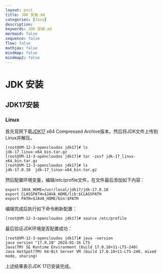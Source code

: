 ```yaml
---
layout: post
title: JDK 安装.md
categories: [Java]
description: 
keywords: JDK 安装.md
mermaid: false
sequence: false
flow: false
mathjax: false
mindmap: false
mindmap2: false
---
```

# JDK 安装

## JDK17安装

### Linux

首先官网下载[JDK17](https://www.oracle.com/java/technologies/downloads/#java17) x64 Compressed Archive版本。然后将JDK文件上传到Linux并解压。

```shell
[root@VM-12-3-opencloudos jdk17]# ls
jdk-17_linux-x64_bin.tar.gz
[root@VM-12-3-opencloudos jdk17]# tar -zxvf jdk-17_linux-x64_bin.tar.gz
[root@VM-12-3-opencloudos jdk17]# ls
jdk-17.0.10  jdk-17_linux-x64_bin.tar.gz
```



然后配置环境变量，编辑/etc/profile文件，在文件最后添加如下内容：

```shell
export JAVA_HOME=/usr/local/jdk17/jdk-17.0.10
export CLASSPATH=$JAVA_HOME/lib:$CLASSPATH
export PATH=$JAVA_HOME/bin:$PATH
```



编辑完成后执行如下命令刷新配置：

```shell
[root@VM-12-3-opencloudos jdk17]# source /etc/profile
```



最后验证JDK环境是否配置成功：

```shell
[root@VM-12-3-opencloudos jdk17]# java -version
java version "17.0.10" 2024-01-16 LTS
Java(TM) SE Runtime Environment (build 17.0.10+11-LTS-240)
Java HotSpot(TM) 64-Bit Server VM (build 17.0.10+11-LTS-240, mixed mode, sharing)
```



上述结果表示JDK 17已安装完成。